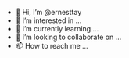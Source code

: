 - 👋 Hi, I’m @ernesttay
- 👀 I’m interested in ...
- 🌱 I’m currently learning ...
- 💞️ I’m looking to collaborate on ...
- 📫 How to reach me ...

<!---
ernesttay/ernesttay is a ✨ special ✨ repository because its `README.md` (this file) appears on your GitHub profile.
You can click the Preview link to take a look at your changes.
--->
